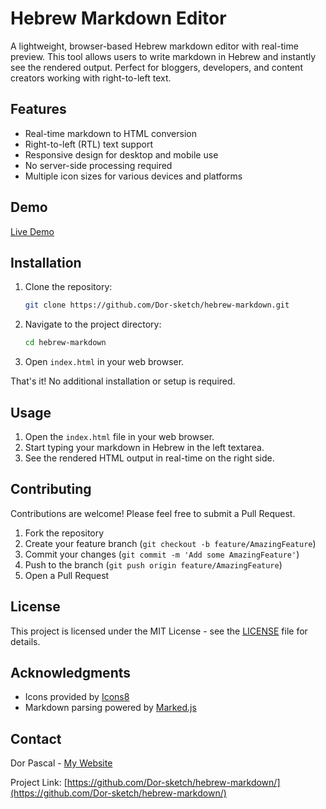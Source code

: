 # Hebrew Markdown Editor

A lightweight, browser-based Hebrew markdown editor with real-time preview. This tool allows users to write markdown in Hebrew and instantly see the rendered output. Perfect for bloggers, developers, and content creators working with right-to-left text.

## Features

- Real-time markdown to HTML conversion
- Right-to-left (RTL) text support
- Responsive design for desktop and mobile use
- No server-side processing required
- Multiple icon sizes for various devices and platforms

## Demo

[Live Demo](https://dorpascal.com/herbrew-markdown/)

## Installation

1. Clone the repository:

   ```bash
   git clone https://github.com/Dor-sketch/hebrew-markdown.git
   ```

2. Navigate to the project directory:

   ```bash
   cd hebrew-markdown
   ```

3. Open `index.html` in your web browser.

That's it! No additional installation or setup is required.

## Usage

1. Open the `index.html` file in your web browser.
2. Start typing your markdown in Hebrew in the left textarea.
3. See the rendered HTML output in real-time on the right side.

## Contributing

Contributions are welcome! Please feel free to submit a Pull Request.

1. Fork the repository
2. Create your feature branch (`git checkout -b feature/AmazingFeature`)
3. Commit your changes (`git commit -m 'Add some AmazingFeature'`)
4. Push to the branch (`git push origin feature/AmazingFeature`)
5. Open a Pull Request

## License

This project is licensed under the MIT License - see the [LICENSE](LICENSE) file for details.

## Acknowledgments

- Icons provided by [Icons8](https://icons8.com)
- Markdown parsing powered by [Marked.js](https://marked.js.org/)

## Contact

Dor Pascal - [My Website](https://dorpascal.com)

Project Link: [https://github.com/Dor-sketch/hebrew-markdown/](https://github.com/Dor-sketch/hebrew-markdown/)

